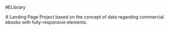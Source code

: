 #ELibrary

A Landing Page Project based on the concept of data regarding commercial ebooks with fully-responsive elements.
